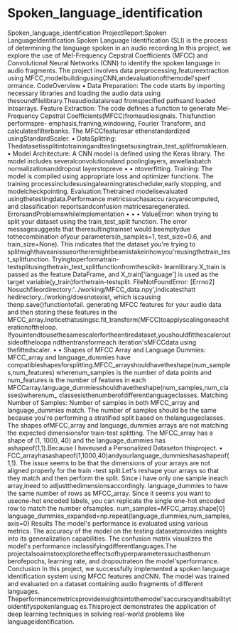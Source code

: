 # Spoken_language_identification
Spoken_language_identification 
ProjectReport:Spoken Languageldentification 
Spoken Language Identification (SLI) is the process of determining the language spoken in an audio recording.In this project, we explore the use of Mel-Frequency Cepstral Coefficients (MFCC) and Convolutional Neural Networks (CNN) to identify the spoken language in audio fragments. The project involves 
data 
preprocessing,featureextraction using MFCC,modelbuildingusingCNN,andevaluationofthemodel'sperf 
ormance. 
CodeOverview 
• 
Data Preparation: The code starts by importing necessary libraries and loading the audio data using thesoundfilelibrary.Theaudiodataisread fromspecified pathsand loaded intoarrays. 
Feature Extraction: The code defines a function to generate Mel-Frequency Cepstral Coefficients(MFCC)fromaudiosignals. 
Thisfunction performspre- emphasis,framing,windowing, Fourier Transform, and calculatesfilterbanks. The MFCCfeaturesar ethenstandardized usingStandardScaler. 
• 
DataSplitting: Thedatasetissplitintotrainingandtestingsetsusingtrain_test_splitfromsklearn. 
• Model Architecture: A CNN model is defined using the Keras library. The model includes severalconvolutionaland poolinglayers, aswellasbatch normalizationanddropout layerstopreve 
• 
• 
ntoverfitting. 
Training: The model is compiled using appropriate loss and optimizer functions. The training processincludesusingalearningratescheduler,early stopping, and modelcheckpointing. 
Evaluation:Thetrained modelisevaluated usingthetestingdata.Performance metricssuchasaccu racyarecomputed, and classification reportsandconfusion matricesaregenerated. 
ErrorsandProblemswhilelmplementation 
• 
• 
• 
ValueError: when trying to split your dataset using the train_test_split function. The error messagesuggests that theresultingtrainset would beemptydue tothecombination ofyour parameters(n_samples=1, test_size=0.6, and train_size=None). This indicates that the 
dataset 
you're 
trying 
to 
splitmighthaveanissueortheremightbeamistakeinhowyou'reusingthetrain_test_splitfunction. 
Tryingtoperformatrain-testsplitusingthetrain_test_splitfunctionfromthescikit- 
learnlibrary.X_train is passed as the feature DataFrame, and X_train['language'] is used as the target variable(y_train)forthetrain-testsplit. 
FileNotFoundError: [Errno2] Nosuchfileordirectory:'../working/MFCC_data.npy',indicatesthatt hedirectory../working/doesnotexist, which iscausing thenp.save()functiontofail. 
generating MFCC features for your audio data and then storing these features in the MFCC_array.Inoticethatusingsc.fit_transform(MFCC)toapplyscalingoneachiterationoftheloop. Ifyouintendtousethesamescalerfortheentiredataset,youshouldfitthescaleroutsideoftheloopa 
ndthentransformeach iteration'sMFCCdata using thefittedscaler. 
• 
• 
Shapes of MFCC Array and Language Dummies: MFCC_array and language_dummies have compatibleshapesforsplitting.MFCC_arrayshouldhavetheshape(num_samples,num_features) wherenum_samples is the number of data points and num_features is the number of features 
in 
each 
MFCCarray.language_dummiesshouldhavetheshape(num_samples,num_classes)wherenum_ 
classesisthenumberofdifferentlanguageclasses. 
Matching Number of Samples: Number of samples in both MFCC_array and language_dummies match. The number of samples should be the same because you're performing a stratified split based on thelanguageclasses. 
The shapes ofMFCC_array and language_dummies arrays are not matching the expected dimensionsfor train-test splitting. The MFCC_array has a shape of (1, 1000, 40) and the language_dummies has ashapeof(1,1).Because I haveused a Personalized Dataseton thisproject. 
• 
FCC_arrayhasashapeof(1,1000,40)andyourlanguage_dummieshasashapeof(1,1). 
The issue seems to be that the dimensions of your arrays are not aligned properly for the train -test split.Let's reshape your arrays so that they match and then perform the split. Since i have only one sample ineach array,ineed to adjustthedimensionsaccordingly. 
language_dummies to have the same number of rows as MFCC_array. Since it seems you want to useone-hot encoded labels, you can replicate the single one-hot encoded row to match the number ofsamples. 
num_samples=MFCC_array.shape[0] 
language_dummies_expanded=np.repeat(language_dummies,num_samples,axis=0) 
Results 
The model's performance is evaluated using various metrics. The accuracy of the model on the testing datasetprovides insights into its generalization capabilities. The confusion matrix visualizes the model's 
performance 
inclassifyingdifferentlanguages.The projectalsoaimstoexploretheeffectsofhyperparameterssuchasthenum berofepochs, learning rate, and dropoutrateon the model'sperformance. 
Conclusion 
In this project, we successfully implemented a spoken language identification system using MFCC features andCNN. The model was trained and evaluated on a dataset containing audio fragments of different 
languages. 
Theperformancemetricsprovideinsightsintothemodel'saccuracyanditsabilitytoidentifyspokenlanguag es.Thisproject demonstrates the application of deep learning techniques in solving real-world problems like languageidentification. 
